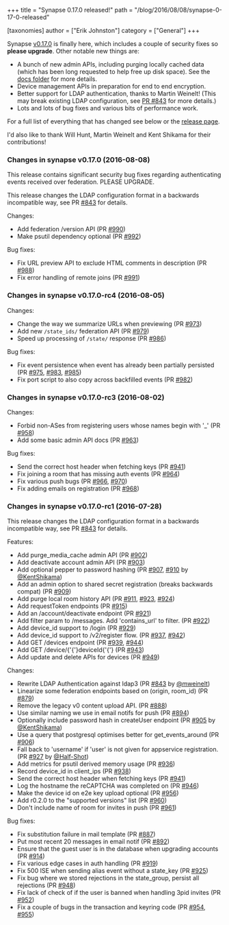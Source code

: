 +++
title = "Synapse 0.17.0 released!"
path = "/blog/2016/08/08/synapse-0-17-0-released"

[taxonomies]
author = ["Erik Johnston"]
category = ["General"]
+++

Synapse <a href="https://github.com/matrix-org/synapse/releases/tag/v0.17.0">v0.17.0</a> is finally here, which includes a couple of security fixes so <strong>please upgrade</strong>. Other notable new things are:
<ul>
 	<li>A bunch of new admin APIs, including purging locally cached data (which has been long requested to help free up disk space). See the <a href="https://github.com/matrix-org/synapse/tree/master/docs/admin_api">docs folder</a> for more details.</li>
 	<li>Device management APIs in preparation for end to end encryption.</li>
 	<li>Better support for LDAP authentication, thanks to Martin Weinelt! (This may break existing LDAP configuration, see <a href="https://github.com/matrix-org/synapse/pull/843">PR #843</a> for more details.)</li>
 	<li>Lots and lots of bug fixes and various bits of performance work.</li>
</ul>
For a full list of everything that has changed see below or the <a href="https://github.com/matrix-org/synapse/releases/tag/v0.17.0">release page</a>.

I'd also like to thank Will Hunt, Martin Weinelt and Kent Shikama for their contributions!

<h3>Changes in synapse v0.17.0 (2016-08-08)</h3>
This release contains significant security bug fixes regarding authenticating
events received over federation. PLEASE UPGRADE.

This release changes the LDAP configuration format in a backwards incompatible
way, see PR <a class="issue-link js-issue-link" href="https://github.com/matrix-org/synapse/pull/843" data-url="https://github.com/matrix-org/synapse/issues/843" data-id="158692541" data-error-text="Failed to load issue title" data-permission-text="Issue title is private">#843</a> for details.

Changes:
<ul>
 	<li>Add federation /version API (PR <a class="issue-link js-issue-link" href="https://github.com/matrix-org/synapse/pull/990" data-url="https://github.com/matrix-org/synapse/issues/990" data-id="169636556" data-error-text="Failed to load issue title" data-permission-text="Issue title is private">#990</a>)</li>
 	<li>Make psutil dependency optional (PR <a class="issue-link js-issue-link" href="https://github.com/matrix-org/synapse/pull/992" data-url="https://github.com/matrix-org/synapse/issues/992" data-id="169888303" data-error-text="Failed to load issue title" data-permission-text="Issue title is private">#992</a>)</li>
</ul>
Bug fixes:
<ul>
 	<li>Fix URL preview API to exclude HTML comments in description (PR <a class="issue-link js-issue-link" href="https://github.com/matrix-org/synapse/pull/988" data-url="https://github.com/matrix-org/synapse/issues/988" data-id="169610681" data-error-text="Failed to load issue title" data-permission-text="Issue title is private">#988</a>)</li>
 	<li>Fix error handling of remote joins (PR <a class="issue-link js-issue-link" href="https://github.com/matrix-org/synapse/pull/991" data-url="https://github.com/matrix-org/synapse/issues/991" data-id="169653250" data-error-text="Failed to load issue title" data-permission-text="Issue title is private">#991</a>)</li>
</ul>

<h3>Changes in synapse v0.17.0-rc4 (2016-08-05)</h3>
Changes:
<ul>
 	<li>Change the way we summarize URLs when previewing (PR <a class="issue-link js-issue-link" href="https://github.com/matrix-org/synapse/pull/973" data-url="https://github.com/matrix-org/synapse/issues/973" data-id="168942221" data-error-text="Failed to load issue title" data-permission-text="Issue title is private">#973</a>)</li>
 	<li>Add new <code>/state_ids/</code> federation API (PR <a class="issue-link js-issue-link" href="https://github.com/matrix-org/synapse/pull/979" data-url="https://github.com/matrix-org/synapse/issues/979" data-id="169136186" data-error-text="Failed to load issue title" data-permission-text="Issue title is private">#979</a>)</li>
 	<li>Speed up processing of <code>/state/</code> response (PR <a class="issue-link js-issue-link" href="https://github.com/matrix-org/synapse/pull/986" data-url="https://github.com/matrix-org/synapse/issues/986" data-id="169570759" data-error-text="Failed to load issue title" data-permission-text="Issue title is private">#986</a>)</li>
</ul>
Bug fixes:
<ul>
 	<li>Fix event persistence when event has already been partially persisted (PR <a class="issue-link js-issue-link" title="Ensure we only persist an event once at a time" href="https://github.com/matrix-org/synapse/pull/975" data-id="169098276" data-error-text="Failed to load issue title" data-permission-text="Issue title is private">#975</a>, <a class="issue-link js-issue-link" href="https://github.com/matrix-org/synapse/pull/983" data-url="https://github.com/matrix-org/synapse/issues/983" data-id="169382701" data-error-text="Failed to load issue title" data-permission-text="Issue title is private">#983</a>, <a class="issue-link js-issue-link" href="https://github.com/matrix-org/synapse/pull/985" data-url="https://github.com/matrix-org/synapse/issues/985" data-id="169570281" data-error-text="Failed to load issue title" data-permission-text="Issue title is private">#985</a>)</li>
 	<li>Fix port script to also copy across backfilled events (PR <a class="issue-link js-issue-link" href="https://github.com/matrix-org/synapse/pull/982" data-url="https://github.com/matrix-org/synapse/issues/982" data-id="169344602" data-error-text="Failed to load issue title" data-permission-text="Issue title is private">#982</a>)</li>
</ul>

<h3>Changes in synapse v0.17.0-rc3 (2016-08-02)</h3>
Changes:
<ul>
 	<li>Forbid non-ASes from registering users whose names begin with '_' (PR <a class="issue-link js-issue-link" href="https://github.com/matrix-org/synapse/pull/958" data-url="https://github.com/matrix-org/synapse/issues/958" data-id="167904457" data-error-text="Failed to load issue title" data-permission-text="Issue title is private">#958</a>)</li>
 	<li>Add some basic admin API docs (PR <a class="issue-link js-issue-link" href="https://github.com/matrix-org/synapse/pull/963" data-url="https://github.com/matrix-org/synapse/issues/963" data-id="168102004" data-error-text="Failed to load issue title" data-permission-text="Issue title is private">#963</a>)</li>
</ul>
Bug fixes:
<ul>
 	<li>Send the correct host header when fetching keys (PR <a class="issue-link js-issue-link" href="https://github.com/matrix-org/synapse/pull/941" data-url="https://github.com/matrix-org/synapse/issues/941" data-id="166784788" data-error-text="Failed to load issue title" data-permission-text="Issue title is private">#941</a>)</li>
 	<li>Fix joining a room that has missing auth events (PR <a class="issue-link js-issue-link" href="https://github.com/matrix-org/synapse/pull/964" data-url="https://github.com/matrix-org/synapse/issues/964" data-id="168120112" data-error-text="Failed to load issue title" data-permission-text="Issue title is private">#964</a>)</li>
 	<li>Fix various push bugs (PR <a class="issue-link js-issue-link" href="https://github.com/matrix-org/synapse/pull/966" data-url="https://github.com/matrix-org/synapse/issues/966" data-id="168177154" data-error-text="Failed to load issue title" data-permission-text="Issue title is private">#966</a>, <a class="issue-link js-issue-link" href="https://github.com/matrix-org/synapse/pull/970" data-url="https://github.com/matrix-org/synapse/issues/970" data-id="168521716" data-error-text="Failed to load issue title" data-permission-text="Issue title is private">#970</a>)</li>
 	<li>Fix adding emails on registration (PR <a class="issue-link js-issue-link" href="https://github.com/matrix-org/synapse/pull/968" data-url="https://github.com/matrix-org/synapse/issues/968" data-id="168337247" data-error-text="Failed to load issue title" data-permission-text="Issue title is private">#968</a>)</li>
</ul>

<h3>Changes in synapse v0.17.0-rc1 (2016-07-28)</h3>
This release changes the LDAP configuration format in a backwards incompatible
way, see PR <a class="issue-link js-issue-link" href="https://github.com/matrix-org/synapse/pull/843" data-url="https://github.com/matrix-org/synapse/issues/843" data-id="158692541" data-error-text="Failed to load issue title" data-permission-text="Issue title is private">#843</a> for details.

Features:
<ul>
 	<li>Add purge_media_cache admin API (PR <a class="issue-link js-issue-link" href="https://github.com/matrix-org/synapse/pull/902" data-url="https://github.com/matrix-org/synapse/issues/902" data-id="162932471" data-error-text="Failed to load issue title" data-permission-text="Issue title is private">#902</a>)</li>
 	<li>Add deactivate account admin API (PR <a class="issue-link js-issue-link" href="https://github.com/matrix-org/synapse/pull/903" data-url="https://github.com/matrix-org/synapse/issues/903" data-id="163182922" data-error-text="Failed to load issue title" data-permission-text="Issue title is private">#903</a>)</li>
 	<li>Add optional pepper to password hashing (PR <a class="issue-link js-issue-link" href="https://github.com/matrix-org/synapse/pull/907" data-url="https://github.com/matrix-org/synapse/issues/907" data-id="163714838" data-error-text="Failed to load issue title" data-permission-text="Issue title is private">#907</a>, <a class="issue-link js-issue-link" href="https://github.com/matrix-org/synapse/pull/910" data-url="https://github.com/matrix-org/synapse/issues/910" data-id="164027482" data-error-text="Failed to load issue title" data-permission-text="Issue title is private">#910</a> by <a class="user-mention" href="https://github.com/KentShikama">@KentShikama</a>)</li>
 	<li>Add an admin option to shared secret registration (breaks backwards compat) (PR <a class="issue-link js-issue-link" href="https://github.com/matrix-org/synapse/pull/909" data-url="https://github.com/matrix-org/synapse/issues/909" data-id="163892610" data-error-text="Failed to load issue title" data-permission-text="Issue title is private">#909</a>)</li>
 	<li>Add purge local room history API (PR <a class="issue-link js-issue-link" href="https://github.com/matrix-org/synapse/pull/911" data-url="https://github.com/matrix-org/synapse/issues/911" data-id="164096726" data-error-text="Failed to load issue title" data-permission-text="Issue title is private">#911</a>, <a class="issue-link js-issue-link" href="https://github.com/matrix-org/synapse/pull/923" data-url="https://github.com/matrix-org/synapse/issues/923" data-id="165745465" data-error-text="Failed to load issue title" data-permission-text="Issue title is private">#923</a>, <a class="issue-link js-issue-link" href="https://github.com/matrix-org/synapse/pull/924" data-url="https://github.com/matrix-org/synapse/issues/924" data-id="165785903" data-error-text="Failed to load issue title" data-permission-text="Issue title is private">#924</a>)</li>
 	<li>Add requestToken endpoints (PR <a class="issue-link js-issue-link" href="https://github.com/matrix-org/synapse/pull/915" data-url="https://github.com/matrix-org/synapse/issues/915" data-id="164571236" data-error-text="Failed to load issue title" data-permission-text="Issue title is private">#915</a>)</li>
 	<li>Add an /account/deactivate endpoint (PR <a class="issue-link js-issue-link" href="https://github.com/matrix-org/synapse/pull/921" data-url="https://github.com/matrix-org/synapse/issues/921" data-id="165511431" data-error-text="Failed to load issue title" data-permission-text="Issue title is private">#921</a>)</li>
 	<li>Add filter param to /messages. Add 'contains_url' to filter. (PR <a class="issue-link js-issue-link" href="https://github.com/matrix-org/synapse/pull/922" data-url="https://github.com/matrix-org/synapse/issues/922" data-id="165585706" data-error-text="Failed to load issue title" data-permission-text="Issue title is private">#922</a>)</li>
 	<li>Add device_id support to /login (PR <a class="issue-link js-issue-link" href="https://github.com/matrix-org/synapse/pull/929" data-url="https://github.com/matrix-org/synapse/issues/929" data-id="166118756" data-error-text="Failed to load issue title" data-permission-text="Issue title is private">#929</a>)</li>
 	<li>Add device_id support to /v2/register flow. (PR <a class="issue-link js-issue-link" href="https://github.com/matrix-org/synapse/pull/937" data-url="https://github.com/matrix-org/synapse/issues/937" data-id="166613208" data-error-text="Failed to load issue title" data-permission-text="Issue title is private">#937</a>, <a class="issue-link js-issue-link" href="https://github.com/matrix-org/synapse/pull/942" data-url="https://github.com/matrix-org/synapse/issues/942" data-id="166788540" data-error-text="Failed to load issue title" data-permission-text="Issue title is private">#942</a>)</li>
 	<li>Add GET /devices endpoint (PR <a class="issue-link js-issue-link" href="https://github.com/matrix-org/synapse/pull/939" data-url="https://github.com/matrix-org/synapse/issues/939" data-id="166614282" data-error-text="Failed to load issue title" data-permission-text="Issue title is private">#939</a>, <a class="issue-link js-issue-link" href="https://github.com/matrix-org/synapse/pull/944" data-url="https://github.com/matrix-org/synapse/issues/944" data-id="166840622" data-error-text="Failed to load issue title" data-permission-text="Issue title is private">#944</a>)</li>
 	<li>Add GET /device/{'{'}deviceId{'{'} (PR <a class="issue-link js-issue-link" href="https://github.com/matrix-org/synapse/pull/943" data-url="https://github.com/matrix-org/synapse/issues/943" data-id="166792610" data-error-text="Failed to load issue title" data-permission-text="Issue title is private">#943</a>)</li>
 	<li>Add update and delete APIs for devices (PR <a class="issue-link js-issue-link" href="https://github.com/matrix-org/synapse/pull/949" data-url="https://github.com/matrix-org/synapse/issues/949" data-id="167421787" data-error-text="Failed to load issue title" data-permission-text="Issue title is private">#949</a>)</li>
</ul>
Changes:
<ul>
 	<li>Rewrite LDAP Authentication against ldap3 (PR <a class="issue-link js-issue-link" href="https://github.com/matrix-org/synapse/pull/843" data-url="https://github.com/matrix-org/synapse/issues/843" data-id="158692541" data-error-text="Failed to load issue title" data-permission-text="Issue title is private">#843</a> by <a class="user-mention" href="https://github.com/mweinelt">@mweinelt</a>)</li>
 	<li>Linearize some federation endpoints based on (origin, room_id) (PR <a class="issue-link js-issue-link" href="https://github.com/matrix-org/synapse/pull/879" data-url="https://github.com/matrix-org/synapse/issues/879" data-id="160917868" data-error-text="Failed to load issue title" data-permission-text="Issue title is private">#879</a>)</li>
 	<li>Remove the legacy v0 content upload API. (PR <a class="issue-link js-issue-link" href="https://github.com/matrix-org/synapse/pull/888" data-url="https://github.com/matrix-org/synapse/issues/888" data-id="161405539" data-error-text="Failed to load issue title" data-permission-text="Issue title is private">#888</a>)</li>
 	<li>Use similar naming we use in email notifs for push (PR <a class="issue-link js-issue-link" href="https://github.com/matrix-org/synapse/pull/894" data-url="https://github.com/matrix-org/synapse/issues/894" data-id="162121552" data-error-text="Failed to load issue title" data-permission-text="Issue title is private">#894</a>)</li>
 	<li>Optionally include password hash in createUser endpoint (PR <a class="issue-link js-issue-link" href="https://github.com/matrix-org/synapse/pull/905" data-url="https://github.com/matrix-org/synapse/issues/905" data-id="163548694" data-error-text="Failed to load issue title" data-permission-text="Issue title is private">#905</a> by <a class="user-mention" href="https://github.com/KentShikama">@KentShikama</a>)</li>
 	<li>Use a query that postgresql optimises better for get_events_around (PR <a class="issue-link js-issue-link" href="https://github.com/matrix-org/synapse/pull/906" data-url="https://github.com/matrix-org/synapse/issues/906" data-id="163691925" data-error-text="Failed to load issue title" data-permission-text="Issue title is private">#906</a>)</li>
 	<li>Fall back to 'username' if 'user' is not given for appservice registration. (PR <a class="issue-link js-issue-link" href="https://github.com/matrix-org/synapse/pull/927" data-url="https://github.com/matrix-org/synapse/issues/927" data-id="165932125" data-error-text="Failed to load issue title" data-permission-text="Issue title is private">#927</a> by <a class="user-mention" href="https://github.com/Half-Shot">@Half-Shot</a>)</li>
 	<li>Add metrics for psutil derived memory usage (PR <a class="issue-link js-issue-link" href="https://github.com/matrix-org/synapse/pull/936" data-url="https://github.com/matrix-org/synapse/issues/936" data-id="166605269" data-error-text="Failed to load issue title" data-permission-text="Issue title is private">#936</a>)</li>
 	<li>Record device_id in client_ips (PR <a class="issue-link js-issue-link" href="https://github.com/matrix-org/synapse/pull/938" data-url="https://github.com/matrix-org/synapse/issues/938" data-id="166613664" data-error-text="Failed to load issue title" data-permission-text="Issue title is private">#938</a>)</li>
 	<li>Send the correct host header when fetching keys (PR <a class="issue-link js-issue-link" href="https://github.com/matrix-org/synapse/pull/941" data-url="https://github.com/matrix-org/synapse/issues/941" data-id="166784788" data-error-text="Failed to load issue title" data-permission-text="Issue title is private">#941</a>)</li>
 	<li>Log the hostname the reCAPTCHA was completed on (PR <a class="issue-link js-issue-link" href="https://github.com/matrix-org/synapse/pull/946" data-url="https://github.com/matrix-org/synapse/issues/946" data-id="167078376" data-error-text="Failed to load issue title" data-permission-text="Issue title is private">#946</a>)</li>
 	<li>Make the device id on e2e key upload optional (PR <a class="issue-link js-issue-link" href="https://github.com/matrix-org/synapse/pull/956" data-url="https://github.com/matrix-org/synapse/issues/956" data-id="167831954" data-error-text="Failed to load issue title" data-permission-text="Issue title is private">#956</a>)</li>
 	<li>Add r0.2.0 to the "supported versions" list (PR <a class="issue-link js-issue-link" href="https://github.com/matrix-org/synapse/pull/960" data-url="https://github.com/matrix-org/synapse/issues/960" data-id="168038168" data-error-text="Failed to load issue title" data-permission-text="Issue title is private">#960</a>)</li>
 	<li>Don't include name of room for invites in push (PR <a class="issue-link js-issue-link" href="https://github.com/matrix-org/synapse/pull/961" data-url="https://github.com/matrix-org/synapse/issues/961" data-id="168050327" data-error-text="Failed to load issue title" data-permission-text="Issue title is private">#961</a>)</li>
</ul>
Bug fixes:
<ul>
 	<li>Fix substitution failure in mail template (PR <a class="issue-link js-issue-link" href="https://github.com/matrix-org/synapse/pull/887" data-url="https://github.com/matrix-org/synapse/issues/887" data-id="161403101" data-error-text="Failed to load issue title" data-permission-text="Issue title is private">#887</a>)</li>
 	<li>Put most recent 20 messages in email notif (PR <a class="issue-link js-issue-link" href="https://github.com/matrix-org/synapse/pull/892" data-url="https://github.com/matrix-org/synapse/issues/892" data-id="161732391" data-error-text="Failed to load issue title" data-permission-text="Issue title is private">#892</a>)</li>
 	<li>Ensure that the guest user is in the database when upgrading accounts (PR <a class="issue-link js-issue-link" title="Ensure that the guest user is in the database when upgrading accounts" href="https://github.com/matrix-org/synapse/pull/914" data-id="164541872" data-error-text="Failed to load issue title" data-permission-text="Issue title is private">#914</a>)</li>
 	<li>Fix various edge cases in auth handling (PR <a class="issue-link js-issue-link" href="https://github.com/matrix-org/synapse/pull/919" data-url="https://github.com/matrix-org/synapse/issues/919" data-id="165306219" data-error-text="Failed to load issue title" data-permission-text="Issue title is private">#919</a>)</li>
 	<li>Fix 500 ISE when sending alias event without a state_key (PR <a class="issue-link js-issue-link" href="https://github.com/matrix-org/synapse/pull/925" data-url="https://github.com/matrix-org/synapse/issues/925" data-id="165844030" data-error-text="Failed to load issue title" data-permission-text="Issue title is private">#925</a>)</li>
 	<li>Fix bug where we stored rejections in the state_group, persist all rejections (PR <a class="issue-link js-issue-link" href="https://github.com/matrix-org/synapse/pull/948" data-url="https://github.com/matrix-org/synapse/issues/948" data-id="167391758" data-error-text="Failed to load issue title" data-permission-text="Issue title is private">#948</a>)</li>
 	<li>Fix lack of check of if the user is banned when handling 3pid invites (PR <a class="issue-link js-issue-link" href="https://github.com/matrix-org/synapse/pull/952" data-url="https://github.com/matrix-org/synapse/issues/952" data-id="167640958" data-error-text="Failed to load issue title" data-permission-text="Issue title is private">#952</a>)</li>
 	<li>Fix a couple of bugs in the transaction and keyring code (PR <a class="issue-link js-issue-link" href="https://github.com/matrix-org/synapse/pull/954" data-url="https://github.com/matrix-org/synapse/issues/954" data-id="167675906" data-error-text="Failed to load issue title" data-permission-text="Issue title is private">#954</a>, <a class="issue-link js-issue-link" href="https://github.com/matrix-org/synapse/pull/955" data-url="https://github.com/matrix-org/synapse/issues/955" data-id="167810557" data-error-text="Failed to load issue title" data-permission-text="Issue title is private">#955</a>)</li>
</ul>
